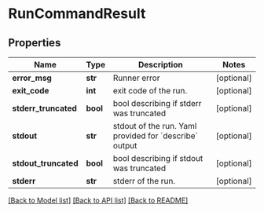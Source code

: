 # RunCommandResult

## Properties
Name | Type | Description | Notes
------------ | ------------- | ------------- | -------------
**error_msg** | **str** | Runner error | [optional] 
**exit_code** | **int** | exit code of the run. | [optional] 
**stderr_truncated** | **bool** | bool describing if stderr was truncated | [optional] 
**stdout** | **str** | stdout of the run. Yaml provided for &#x60;describe&#x60; output | [optional] 
**stdout_truncated** | **bool** | bool describing if stdout was truncated | [optional] 
**stderr** | **str** | stderr of the run. | [optional] 

[[Back to Model list]](../README.md#documentation-for-models) [[Back to API list]](../README.md#documentation-for-api-endpoints) [[Back to README]](../README.md)

